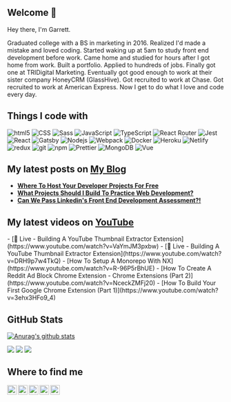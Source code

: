 <h2>Welcome 👋</h2>
<p>Hey there, I'm Garrett. </p>

<p>Graduated college with a BS in marketing in 2016. Realized I'd made a mistake and loved coding. Started waking up at 5am to study front end development before work. Came home and studied for hours after I got home from work. Built a portfolio. Applied to hundreds of jobs. Finally got one at TRIDigital Marketing. Eventually got good enough to work at their sister company HoneyCRM (GlassHive). Got recruited to work at Chase. Got recruited to work at American Express. Now I get to do what I love and code every day.</p>

<h2>Things I code with</h2>
<p>
  <img alt="html5" src="https://img.shields.io/badge/-HTML5-E34F26?style=for-the-badge&logo=html5&logoColor=white" />
  <img alt="CSS" src="https://img.shields.io/badge/CSS3-1572B6?style=for-the-badge&logo=css3&logoColor=white" />
  <img alt="Sass" src="https://img.shields.io/badge/-Sass-CC6699?style=for-the-badge&logo=sass&logoColor=white" />
  <img alt="JavaScript" src="https://img.shields.io/badge/JavaScript-323330?style=for-the-badge&logo=javascript&logoColor=F7DF1E" />
  <img alt="TypeScript" src="https://img.shields.io/badge/-TypeScript-007ACC?style=for-the-badge&logo=typescript&logoColor=white" />
  <img alt="React Router" src="https://img.shields.io/badge/React_Router-CA4245?style=for-the-badge&logo=react-router&logoColor=white" />
  <img alt="Jest" src="https://img.shields.io/badge/Jest-323330?style=for-the-badge&logo=Jest&logoColor=white" />
  <img alt="React" src="https://img.shields.io/badge/-React-45b8d8?style=for-the-badge&logo=react&logoColor=white" />
  <img alt="Gatsby" src="https://img.shields.io/badge/Gatsby-663399?style=for-the-badge&logo=gatsby&logoColor=white" />
  <img alt="Nodejs" src="https://img.shields.io/badge/-Nodejs-43853d?style=for-the-badge&logo=Node.js&logoColor=white" />
  <img alt="Webpack" src="https://img.shields.io/badge/-Webpack-8DD6F9?style=for-the-badge&logo=webpack&logoColor=white" /> 
  <img alt="Docker" src="https://img.shields.io/badge/-Docker-46a2f1?style=for-the-badge&logo=docker&logoColor=white" />
  <img alt="Heroku" src="https://img.shields.io/badge/-Heroku-430098?style=for-the-badge&logo=heroku&logoColor=white" />
  <img alt="Netlify" src="https://img.shields.io/badge/Netlify-00C7B7?style=for-the-badge&logo=netlify&logoColor=white" />
  <img alt="redux" src="https://img.shields.io/badge/-Redux-764ABC?style=for-the-badge&logo=redux&logoColor=white" />
  <img alt="git" src="https://img.shields.io/badge/-Git-F05032?style=for-the-badge&logo=git&logoColor=white" />
  <img alt="npm" src="https://img.shields.io/badge/-NPM-CB3837?style=for-the-badge&logo=npm&logoColor=white" />
  <img alt="Prettier" src="https://img.shields.io/badge/-Prettier-F7B93E?style=for-the-badge&logo=prettier&logoColor=white" />
  <img alt="MongoDB" src="https://img.shields.io/badge/-MongoDB-13aa52?style=for-the-badge&logo=mongodb&logoColor=white" />
  <img alt="Vue" src="https://img.shields.io/badge/Vue.js-35495E?style=for-the-badge&logo=vue.js&logoColor=4FC08D" />
</p>

<h2>My latest posts on <a href="https://blog.selftaught-dev.com/">My Blog</a></h2>
<ul>
  <li>
    <a href="https://blog.selftaught-dev.com/blog/2021-06-06-where-to-host-your-developer-projects-for-free/">
      <b>
        Where To Host Your Developer Projects For Free
      </b>
    </a>
  </li>
  <li>
    <a href="https://blog.selftaught-dev.com/blog/2021-06-06-what-projects-should-i-build-to-practice-web-development/">
      <b>
        What Projects Should I Build To Practice Web Development?
      </b>
    </a>
  </li>
    <li>
    <a href="https://blog.selftaught-dev.com/blog/2021-04-24-can-we-pass-linkedins-front-end-development-assessment/">
      <b>
        Can We Pass Linkedin's Front End Development Assessment?!
      </b>
    </a>
  </li>
</ul>

<h2>My latest videos on <a href="https://www.youtube.com/channel/UC_CWq39fcBPCmgKYZ0yProg">YouTube</a></h2>
<!-- YOUTUBE-VIDEOS-LIST:START -->
- [🔴 Live - Building A YouTube Thumbnail Extractor Extension](https://www.youtube.com/watch?v=VaYmJM3pxbw)
- [🔴 Live - Building A YouTube Thumbnail Extractor Extension](https://www.youtube.com/watch?v=DRH9p7w4TkQ)
- [How To Setup A Monorepo With NX](https://www.youtube.com/watch?v=R-96P5rBhUE)
- [How To Create A Reddit Ad Block Chrome Extension - Chrome Extensions &lpar;Part 2&rpar;](https://www.youtube.com/watch?v=NceckZMFj20)
- [How To Build Your First Google Chrome Extension &lpar;Part 1&rpar;](https://www.youtube.com/watch?v=3ehx3HFo9_4)
<!-- YOUTUBE-VIDEOS-LIST:END --> 

<h2>GitHub Stats</h2>

[![Anurag's github stats](https://github-readme-stats.vercel.app/api?username=ghughes13)](https://github.com/anuraghazra/github-readme-stats)

![](https://raw.githubusercontent.com/ghughes13/github-stats-transparent/output/generated/overview.svg)
![](https://raw.githubusercontent.com/ghughes13/github-stats-transparent/output/generated/languages.svg)
![](https://komarev.com/ghpvc/?username=ghughes13)

<h2>Where to find me</h2>

<a href="https://www.instagram.com/ghughes13/">
  <img align="left" alt="Garrett Hughes's Instagram" width="22px" src="https://raw.githubusercontent.com/hussainweb/hussainweb/main/icons/instagram.png" />
</a>
<a href="https://discord.gg/hE2JZcj">
  <img align="left" alt="Garrett Hughes's Discord" width="22px" src="https://assets-global.website-files.com/6257adef93867e50d84d30e2/6266bc493fb42d4e27bb8393_847541504914fd33810e70a0ea73177e.ico" />
</a>
<a href="https://twitter.com/ghughes139">
  <img align="left" alt="Garrett Hughes | Twitter - X" width="22px" src="https://cdn.jsdelivr.net/gh/devicons/devicon@latest/icons/twitter/twitter-original.svg" />
</a>
<a href="https://www.linkedin.com/in/garrett-hughes-5320626b/">
  <img align="left" alt="Garrett Hughes's LinkedIN" width="22px" src="https://cdn.jsdelivr.net/gh/devicons/devicon@latest/icons/linkedin/linkedin-original.svg" />
</a>
<a href="https://www.youtube.com/@selftaughtdev8267">
  <img align="left" alt="Self Taught Dev Youtube" width="22px" src="https://www.youtube.com/s/desktop/f45068c8/img/favicon_48x48.png" />
</a>
